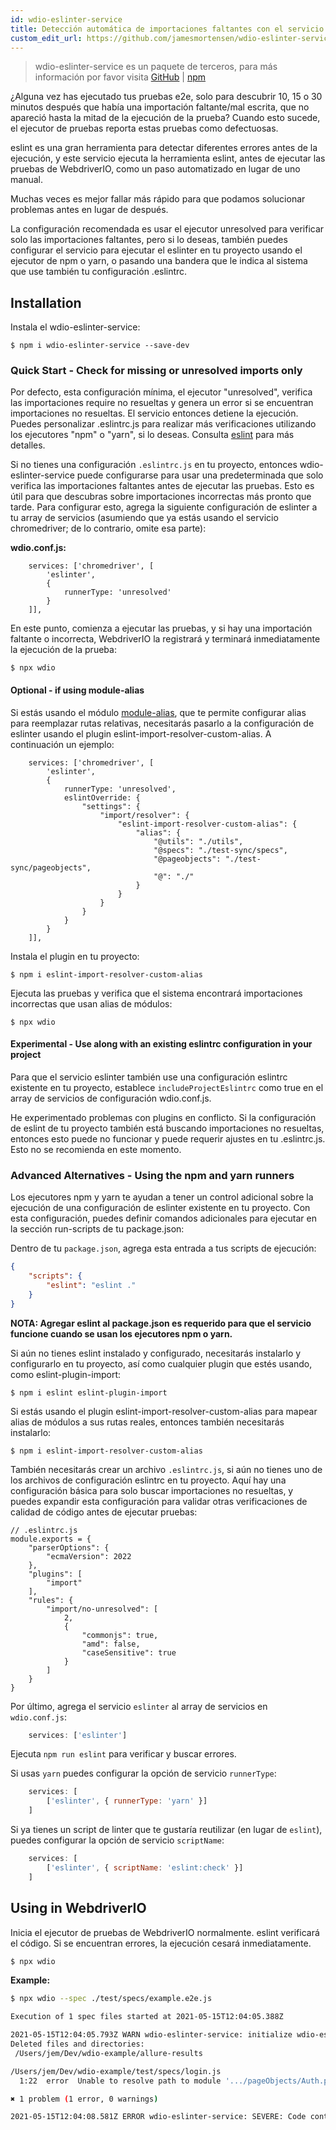 ```yaml
---
id: wdio-eslinter-service
title: Detección automática de importaciones faltantes con el servicio eslint
custom_edit_url: https://github.com/jamesmortensen/wdio-eslinter-service/edit/main/README.md
---
```



> wdio-eslinter-service es un paquete de terceros, para más información por favor visita [GitHub](https://github.com/jamesmortensen/wdio-eslinter-service) | [npm](https://www.npmjs.com/package/wdio-eslinter-service)

¿Alguna vez has ejecutado tus pruebas e2e, solo para descubrir 10, 15 o 30 minutos después que había una importación faltante/mal escrita, que no apareció hasta la mitad de la ejecución de la prueba? Cuando esto sucede, el ejecutor de pruebas reporta estas pruebas como defectuosas.

eslint es una gran herramienta para detectar diferentes errores antes de la ejecución, y este servicio ejecuta la herramienta eslint, antes de ejecutar las pruebas de WebdriverIO, como un paso automatizado en lugar de uno manual.

Muchas veces es mejor fallar más rápido para que podamos solucionar problemas antes en lugar de después.

La configuración recomendada es usar el ejecutor unresolved para verificar solo las importaciones faltantes, pero si lo deseas, también puedes configurar el servicio para ejecutar el eslinter en tu proyecto usando el ejecutor de npm o yarn, o pasando una bandera que le indica al sistema que use también tu configuración .eslintrc.

## Installation

Instala el wdio-eslinter-service:

```
$ npm i wdio-eslinter-service --save-dev 
```


### Quick Start - Check for missing or unresolved imports only

Por defecto, esta configuración mínima, el ejecutor "unresolved", verifica las importaciones require no resueltas y genera un error si se encuentran importaciones no resueltas. El servicio entonces detiene la ejecución. Puedes personalizar .eslintrc.js para realizar más verificaciones utilizando los ejecutores "npm" o "yarn", si lo deseas. Consulta [eslint](https://www.npmjs.com/package/eslint) para más detalles.

Si no tienes una configuración `.eslintrc.js` en tu proyecto, entonces wdio-eslinter-service puede configurarse para usar una predeterminada que solo verifica las importaciones faltantes antes de ejecutar las pruebas. Esto es útil para que descubras sobre importaciones incorrectas más pronto que tarde. Para configurar esto, agrega la siguiente configuración de eslinter a tu array de servicios (asumiendo que ya estás usando el servicio chromedriver; de lo contrario, omite esa parte):

**wdio.conf.js:**
```
    services: ['chromedriver', [
        'eslinter',
        {
            runnerType: 'unresolved'
        }
    ]],
```

En este punto, comienza a ejecutar las pruebas, y si hay una importación faltante o incorrecta, WebdriverIO la registrará y terminará inmediatamente la ejecución de la prueba:

```
$ npx wdio
```


#### Optional - if using module-alias

Si estás usando el módulo [module-alias](https://www.npmjs.com/package/module-alias), que te permite configurar alias para reemplazar rutas relativas, necesitarás pasarlo a la configuración de eslinter usando el plugin eslint-import-resolver-custom-alias. A continuación un ejemplo:

```
    services: ['chromedriver', [
        'eslinter',
        {
            runnerType: 'unresolved',
            eslintOverride: {
                "settings": {
                    "import/resolver": {
                        "eslint-import-resolver-custom-alias": {
                            "alias": {
                                "@utils": "./utils",
                                "@specs": "./test-sync/specs",
                                "@pageobjects": "./test-sync/pageobjects",
                                "@": "./"
                            }
                        }
                    }
                }
            }
        }
    ]],
```

Instala el plugin en tu proyecto:

```
$ npm i eslint-import-resolver-custom-alias
```

Ejecuta las pruebas y verifica que el sistema encontrará importaciones incorrectas que usan alias de módulos:

```
$ npx wdio
```

#### Experimental - Use along with an existing eslintrc configuration in your project

Para que el servicio eslinter también use una configuración eslintrc existente en tu proyecto, establece `includeProjectEslintrc` como true en el array de servicios de configuración wdio.conf.js.

He experimentado problemas con plugins en conflicto. Si la configuración de eslint de tu proyecto también está buscando importaciones no resueltas, entonces esto puede no funcionar y puede requerir ajustes en tu .eslintrc.js. Esto no se recomienda en este momento.


### Advanced Alternatives - Using the npm and yarn runners

Los ejecutores npm y yarn te ayudan a tener un control adicional sobre la ejecución de una configuración de eslinter existente en tu proyecto. Con esta configuración, puedes definir comandos adicionales para ejecutar en la sección run-scripts de tu package.json:

Dentro de tu `package.json`, agrega esta entrada a tus scripts de ejecución:

```json
{
    "scripts": {
        "eslint": "eslint ."
    }
}
```

**NOTA: Agregar eslint al package.json es requerido para que el servicio funcione cuando se usan los ejecutores npm o yarn.**

Si aún no tienes eslint instalado y configurado, necesitarás instalarlo y configurarlo en tu proyecto, así como cualquier plugin que estés usando, como eslint-plugin-import:

```
$ npm i eslint eslint-plugin-import
```

Si estás usando el plugin eslint-import-resolver-custom-alias para mapear alias de módulos a sus rutas reales, entonces también necesitarás instalarlo:

```
$ npm i eslint-import-resolver-custom-alias
```

También necesitarás crear un archivo `.eslintrc.js`, si aún no tienes uno de los archivos de configuración eslintrc en tu proyecto. Aquí hay una configuración básica para solo buscar importaciones no resueltas, y puedes expandir esta configuración para validar otras verificaciones de calidad de código antes de ejecutar pruebas:

```
// .eslintrc.js
module.exports = {
    "parserOptions": {
        "ecmaVersion": 2022
    },
    "plugins": [
        "import"
    ],
    "rules": {
        "import/no-unresolved": [
            2,
            {
                "commonjs": true,
                "amd": false,
                "caseSensitive": true
            }
        ]
    }
}
```

Por último, agrega el servicio `eslinter` al array de servicios en `wdio.conf.js`:

```javascript
    services: ['eslinter']
```

Ejecuta `npm run eslint` para verificar y buscar errores.

Si usas `yarn` puedes configurar la opción de servicio `runnerType`:

```javascript
    services: [
        ['eslinter', { runnerType: 'yarn' }]
    ]
```

Si ya tienes un script de linter que te gustaría reutilizar (en lugar de `eslint`), puedes configurar la opción de servicio `scriptName`:

```javascript
    services: [
        ['eslinter', { scriptName: 'eslint:check' }]
    ]
```

## Using in WebdriverIO

Inicia el ejecutor de pruebas de WebdriverIO normalmente. eslint verificará el código. Si se encuentran errores, la ejecución cesará inmediatamente.

```bash
$ npx wdio
```


**Example:**

```bash
$ npx wdio --spec ./test/specs/example.e2e.js 

Execution of 1 spec files started at 2021-05-15T12:04:05.388Z

2021-05-15T12:04:05.793Z WARN wdio-eslinter-service: initialize wdio-eslint-service using npm runner.
Deleted files and directories:
 /Users/jem/Dev/wdio-example/allure-results

/Users/jem/Dev/wdio-example/test/specs/login.js
  1:22  error  Unable to resolve path to module '.../pageObjects/Auth.page'  import/no-unresolved

✖ 1 problem (1 error, 0 warnings)

2021-05-15T12:04:08.581Z ERROR wdio-eslinter-service: SEVERE: Code contains eslint errors or eslint not installed.
```